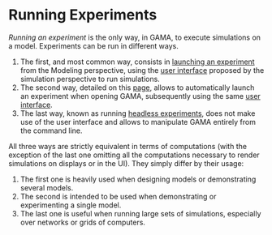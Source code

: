 
# Running Experiments



_Running an experiment_ is the only way, in GAMA, to execute simulations on a model. Experiments can be run in different ways.
  1. The first, and most common way, consists in [launching an experiment](https://github.com/gama-platform/gama/wiki/Content\References\PlatformDocumentation\RunningExperiments\LaunchingExperiments.md) from the Modeling perspective, using the [user interface](https://github.com/gama-platform/gama/wiki/Content\References\PlatformDocumentation\RunningExperiments\ExperimentsUserInterface.md) proposed by the simulation perspective to run simulations.
  1. The second way, detailed on this [page](https://github.com/gama-platform/gama/wiki/Content\References\PlatformDocumentation\InstallationAndLaunching\Launching.md), allows to automatically launch an experiment when opening GAMA, subsequently using the same [user interface](https://github.com/gama-platform/gama/wiki/Content\References\PlatformDocumentation\RunningExperiments\ExperimentsUserInterface.md).
  1. The last way, known as running [headless experiments](https://github.com/gama-platform/gama/wiki/Content\References\PlatformDocumentation\InstallationAndLaunching\Headless.md), does not make use of the user interface and allows to manipulate GAMA entirely from the command line.

All three ways are strictly equivalent in terms of computations (with the exception of the last one omitting all the computations necessary to render simulations on displays or in the UI). They simply differ by their usage:
  1. The first one is heavily used when designing models or demonstrating several models.
  1. The second is intended to be used when demonstrating or experimenting a single model.
  1. The last one is useful when running large sets of simulations, especially over networks or grids of computers.